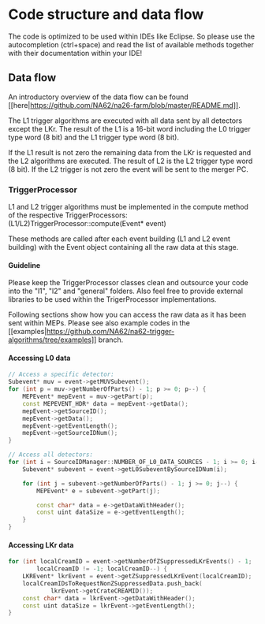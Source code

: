 # Code structure and data flow
The code is optimized to be used within IDEs like Eclipse. So please use the autocompletion (ctrl+space) and read the list of available methods together with their documentation within your IDE!

## Data flow
An introductory overview of the data flow can be found [[here|https://github.com/NA62/na26-farm/blob/master/README.md]].

The L1 trigger algorithms are executed with all data sent by all detectors except the LKr. The result of the L1 is a 16-bit word including the L0 trigger type word (8 bit) and the L1 trigger type word (8 bit).

If the L1 result is not zero the remaining data from the LKr is requested and the L2 algorithms are executed. The result of L2 is the L2 trigger type word (8 bit). If the L2 trigger is not zero the event will be sent to the merger PC.

### TriggerProcessor
L1 and L2 trigger algorithms must be implemented in the compute method of the respective TriggerProcessors: (L1/L2)TriggerProcessor::compute(Event* event)

These methods are called after each event building (L1 and L2 event building) with the Event object containing all the raw data at this stage.

#### Guideline
Please keep the TriggerProcessor classes clean and outsource your code into the "l1", "l2" and "general" folders. Also feel free to provide external libraries to be used within the TrigerProcessor implementations.

Following sections show how you can access the raw data as it has been sent within MEPs. Please see also example codes in the [[examples|https://github.com/NA62/na62-trigger-algorithms/tree/examples]] branch.
#### Accessing L0 data
```C++
// Access a specific detector:
Subevent* muv = event->getMUVSubevent();
for (int p = muv->getNumberOfParts() - 1; p >= 0; p--) {
	MEPEvent* mepEvent = muv->getPart(p);
	const MEPEVENT_HDR* data = mepEvent->getData();
	mepEvent->getSourceID();
	mepEvent->getData();
	mepEvent->getEventLength();
	mepEvent->getSourceIDNum();
}

// Access all detectors:
for (int i = SourceIDManager::NUMBER_OF_L0_DATA_SOURCES - 1; i >= 0; i--) {
	Subevent* subevent = event->getL0SubeventBySourceIDNum(i);

	for (int j = subevent->getNumberOfParts() - 1; j >= 0; j--) {
		MEPEvent* e = subevent->getPart(j);

		const char* data = e->getDataWithHeader();
		const uint dataSize = e->getEventLength();
	}
}
```

#### Accessing LKr data
```C++
for (int localCreamID = event->getNumberOfZSuppressedLKrEvents() - 1;
		localCreamID != -1; localCreamID--) {
	LKREvent* lkrEvent = event->getZSuppressedLKrEvent(localCreamID);
	localCreamIDsToRequestNonZSuppressedData.push_back(
			lkrEvent->getCrateCREAMID());
	const char* data = lkrEvent->getDataWithHeader();
	const uint dataSize = lkrEvent->getEventLength();
}
```